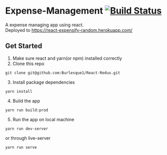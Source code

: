 # Expense-Management  [![Build Status](https://travis-ci.org/Burlesque1/React-Redux.svg?branch=master)](https://travis-ci.org/Burlesque1/React-Redux)

A expense managing app using react. </br>
Deployed to https://react-expensify-random.herokuapp.com/

## Get Started
1. Make sure react and yarn(or npm) installed correctly
2. Clone this repo
```
git clone git@github.com:Burlesque1/React-Redux.git
```
3. Install package dependencies
```
yarn install
```
4. Build the app
```
yarn run build:prod
```
5. Run the app on local machine
```
yarn run dev-server
```
or through live-server
```
yarn run serve
```
